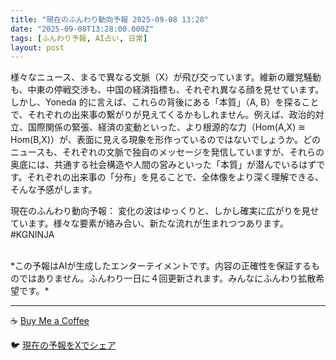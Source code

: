 ```yaml
---
title: "現在のふんわり動向予報 2025-09-08 13:28"
date: "2025-09-08T13:28:00.000Z"
tags: [ふんわり予報, AI占い, 日常]
layout: post
---
```


様々なニュース、まるで異なる文脈（X）が飛び交っています。維新の離党騒動も、中東の停戦交渉も、中国の経済指標も、それぞれ異なる顔を見せています。しかし、Yoneda 的に言えば、これらの背後にある「本質」（A, B）を探ることで、それぞれの出来事の繋がりが見えてくるかもしれません。例えば、政治的対立、国際関係の緊張、経済の変動といった、より根源的な力（Hom(A,X) ≅ Hom(B,X)）が、表面に見える現象を形作っているのではないでしょうか。どのニュースも、それぞれの文脈で独自のメッセージを発信していますが、それらの奥底には、共通する社会構造や人間の営みといった「本質」が潜んでいるはずです。それぞれの出来事の「分布」を見ることで、全体像をより深く理解できる、そんな予感がします。

現在のふんわり動向予報：
変化の波はゆっくりと、しかし確実に広がりを見せています。様々な要素が絡み合い、新たな流れが生まれつつあります。#KGNINJA

<br>
*この予報はAIが生成したエンターテイメントです。内容の正確性を保証するものではありません。ふんわり一日に４回更新されます。みんなにふんわり拡散希望です。*

---
☕️ [Buy Me a Coffee](https://www.buymeacoffee.com/kgninja)

🐦 [現在の予報をXでシェア](https://twitter.com/intent/tweet?text=%E7%8F%BE%E5%9C%A8%E3%81%AE%E3%81%B5%E3%82%93%E3%82%8F%E3%82%8A%E4%BA%88%E5%A0%B1%3A%20%E3%80%8C%E6%A7%98%E3%80%85%E3%81%AA%E3%83%8B%E3%83%A5%E3%83%BC%E3%82%B9%E3%80%81%E3%81%BE%E3%82%8B%E3%81%A7%E7%95%B0%E3%81%AA%E3%82%8B%E6%96%87%E8%84%88%EF%BC%88X%EF%BC%89%E3%81%8C%E9%A3%9B%E3%81%B3%E4%BA%A4%E3%81%A3%E3%81%A6%E3%81%84%E3%81%BE%E3%81%99%E3%80%82%E3%80%8D%23KGNINJA%20%E7%B6%9A%E3%81%8D%E3%81%AF%E3%83%96%E3%83%AD%E3%82%B0%E3%81%A7%EF%BC%81%F0%9F%91%87&url=https%3A%2F%2Fkg-ninja.github.io%2FFunwariyoso%2F)
